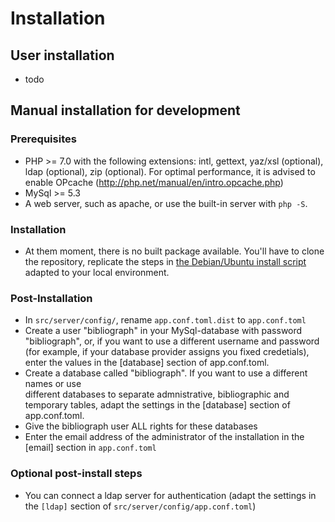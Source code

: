 # Installation 

## User installation

- todo

## Manual installation for development

### Prerequisites
- PHP >= 7.0 with the following extensions: intl, gettext, yaz/xsl (optional), 
  ldap  (optional), zip (optional). For optimal performance, it is advised to enable 
  OPcache (http://php.net/manual/en/intro.opcache.php)
- MySql >= 5.3 
- A web server, such as apache, or use the built-in server with `php -S`.

### Installation 
- At them moment, there is no built package available. You'll have to clone the repository,
  replicate the steps in [the Debian/Ubuntu install script](../build/env/debian-ubuntu/install.sh) 
  adapted to your local environment.

### Post-Installation 
- In `src/server/config/`, rename `app.conf.toml.dist` to `app.conf.toml`
- Create a user "bibliograph" in your MySql-database with password "bibliograph", or,
  if you want to use a different username and password (for example, if your database
  provider assigns you fixed credetials), enter the values in the [database] section 
  of app.conf.toml.
- Create a database called "bibliograph". If you want to use a different names or use   
  different databases to separate admnistrative, bibliographic and temporary tables, 
  adapt the settings in the [database] section of app.conf.toml.
- Give the bibliograph user ALL rights for these databases
- Enter the email address of the administrator of the installation in the 
  [email] section in `app.conf.toml`

### Optional post-install steps
- You can connect a ldap server for authentication (adapt the settings in the `[ldap]` section of 
  `src/server/config/app.conf.toml`)
